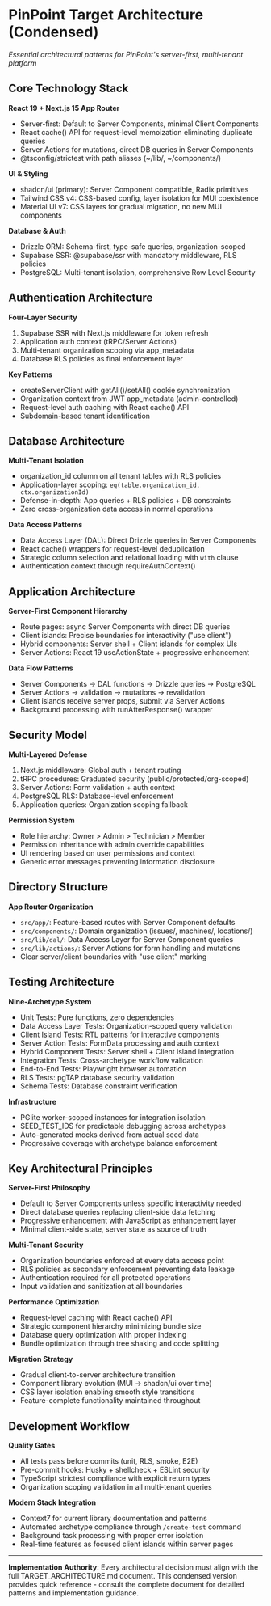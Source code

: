 # PinPoint Target Architecture (Condensed)

_Essential architectural patterns for PinPoint's server-first, multi-tenant platform_

## Core Technology Stack

**React 19 + Next.js 15 App Router**
- Server-first: Default to Server Components, minimal Client Components
- React cache() API for request-level memoization eliminating duplicate queries  
- Server Actions for mutations, direct DB queries in Server Components
- @tsconfig/strictest with path aliases (~/lib/, ~/components/)

**UI & Styling**
- shadcn/ui (primary): Server Component compatible, Radix primitives
- Tailwind CSS v4: CSS-based config, layer isolation for MUI coexistence
- Material UI v7: CSS layers for gradual migration, no new MUI components

**Database & Auth**
- Drizzle ORM: Schema-first, type-safe queries, organization-scoped  
- Supabase SSR: @supabase/ssr with mandatory middleware, RLS policies
- PostgreSQL: Multi-tenant isolation, comprehensive Row Level Security

## Authentication Architecture

**Four-Layer Security**
1. Supabase SSR with Next.js middleware for token refresh
2. Application auth context (tRPC/Server Actions) 
3. Multi-tenant organization scoping via app_metadata
4. Database RLS policies as final enforcement layer

**Key Patterns**
- createServerClient with getAll()/setAll() cookie synchronization
- Organization context from JWT app_metadata (admin-controlled)
- Request-level auth caching with React cache() API
- Subdomain-based tenant identification

## Database Architecture

**Multi-Tenant Isolation**
- organization_id column on all tenant tables with RLS policies
- Application-layer scoping: `eq(table.organization_id, ctx.organizationId)`  
- Defense-in-depth: App queries + RLS policies + DB constraints
- Zero cross-organization data access in normal operations

**Data Access Patterns**
- Data Access Layer (DAL): Direct Drizzle queries in Server Components
- React cache() wrappers for request-level deduplication
- Strategic column selection and relational loading with `with` clause
- Authentication context through requireAuthContext()

## Application Architecture

**Server-First Component Hierarchy**  
- Route pages: async Server Components with direct DB queries
- Client islands: Precise boundaries for interactivity ("use client")
- Hybrid components: Server shell + Client islands for complex UIs
- Server Actions: React 19 useActionState + progressive enhancement

**Data Flow Patterns**
- Server Components → DAL functions → Drizzle queries → PostgreSQL
- Server Actions → validation → mutations → revalidation
- Client islands receive server props, submit via Server Actions
- Background processing with runAfterResponse() wrapper

## Security Model

**Multi-Layered Defense**
1. Next.js middleware: Global auth + tenant routing
2. tRPC procedures: Graduated security (public/protected/org-scoped)
3. Server Actions: Form validation + auth context
4. PostgreSQL RLS: Database-level enforcement
5. Application queries: Organization scoping fallback

**Permission System**
- Role hierarchy: Owner > Admin > Technician > Member  
- Permission inheritance with admin override capabilities
- UI rendering based on user permissions and context
- Generic error messages preventing information disclosure

## Directory Structure

**App Router Organization**
- `src/app/`: Feature-based routes with Server Component defaults
- `src/components/`: Domain organization (issues/, machines/, locations/)
- `src/lib/dal/`: Data Access Layer for Server Component queries
- `src/lib/actions/`: Server Actions for form handling and mutations
- Clear server/client boundaries with "use client" marking

## Testing Architecture

**Nine-Archetype System**
- Unit Tests: Pure functions, zero dependencies
- Data Access Layer Tests: Organization-scoped query validation  
- Client Island Tests: RTL patterns for interactive components
- Server Action Tests: FormData processing and auth context
- Hybrid Component Tests: Server shell + Client island integration
- Integration Tests: Cross-archetype workflow validation
- End-to-End Tests: Playwright browser automation
- RLS Tests: pgTAP database security validation
- Schema Tests: Database constraint verification

**Infrastructure**
- PGlite worker-scoped instances for integration isolation
- SEED_TEST_IDS for predictable debugging across archetypes
- Auto-generated mocks derived from actual seed data
- Progressive coverage with archetype balance enforcement

## Key Architectural Principles

**Server-First Philosophy**
- Default to Server Components unless specific interactivity needed
- Direct database queries replacing client-side data fetching
- Progressive enhancement with JavaScript as enhancement layer
- Minimal client-side state, server state as source of truth

**Multi-Tenant Security** 
- Organization boundaries enforced at every data access point
- RLS policies as secondary enforcement preventing data leakage  
- Authentication required for all protected operations
- Input validation and sanitization at all boundaries

**Performance Optimization**
- Request-level caching with React cache() API
- Strategic component hierarchy minimizing bundle size
- Database query optimization with proper indexing
- Bundle optimization through tree shaking and code splitting

**Migration Strategy**
- Gradual client-to-server architecture transition
- Component library evolution (MUI → shadcn/ui over time)
- CSS layer isolation enabling smooth style transitions  
- Feature-complete functionality maintained throughout

## Development Workflow

**Quality Gates**
- All tests pass before commits (unit, RLS, smoke, E2E)
- Pre-commit hooks: Husky + shellcheck + ESLint security
- TypeScript strictest compliance with explicit return types
- Organization scoping validation in all multi-tenant queries

**Modern Stack Integration**
- Context7 for current library documentation and patterns
- Automated archetype compliance through `/create-test` command
- Background task processing with proper error isolation
- Real-time features as focused client islands within server pages

---

**Implementation Authority**: Every architectural decision must align with the full TARGET_ARCHITECTURE.md document. This condensed version provides quick reference - consult the complete document for detailed patterns and implementation guidance.